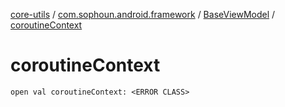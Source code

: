 [core-utils](../../index.md) / [com.sophoun.android.framework](../index.md) / [BaseViewModel](index.md) / [coroutineContext](./coroutine-context.md)

# coroutineContext

`open val coroutineContext: <ERROR CLASS>`